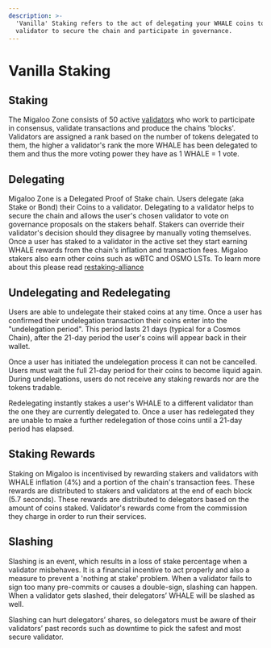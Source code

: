 ```yaml
---
description: >-
  'Vanilla' Staking refers to the act of delegating your WHALE coins to a
  validator to secure the chain and participate in governance.
---
```


# Vanilla Staking

## Staking

The Migaloo Zone consists of 50 active [validators](validators/ "mention") who work to participate in consensus, validate transactions and produce the chains 'blocks'. Validators are assigned a rank based on the number of tokens delegated to them, the higher a validator's rank the more WHALE has been delegated to them and thus the more voting power they have as 1 WHALE = 1 vote.&#x20;

## Delegating

Migaloo Zone is a Delegated Proof of Stake chain. Users delegate (aka Stake or Bond) their Coins to a validator. Delegating to a validator helps to secure the chain and allows the user's chosen validator to vote on governance proposals on the stakers behalf. Stakers can override their validator's decision should they disagree by manually voting themselves. Once a user has staked to a validator in the active set they start earning WHALE rewards from the chain's inflation and transaction fees. Migaloo stakers also earn other coins such as wBTC and OSMO LSTs. To learn more about this please read [restaking-alliance](restaking-alliance/ "mention")

## Undelegating and Redelegating

Users are able to undelegate their staked coins at any time. Once a user has confirmed their undelegation transaction their coins enter into the "undelegation period". This period lasts 21 days (typical for a Cosmos Chain), after the 21-day period the user's coins will appear back in their wallet.

Once a user has initiated the undelegation process it can not be cancelled. Users must wait the full 21-day period for their coins to become liquid again. During undelegations, users do not receive any staking rewards nor are the tokens tradable.

Redelegating instantly stakes a user's WHALE to a different validator than the one they are currently delegated to. Once a user has redelegated they are unable to make a further redelegation of those coins until a 21-day period has elapsed.

## Staking Rewards

Staking on Migaloo is incentivised by rewarding stakers and validators with WHALE inflation (4%) and a portion of the chain's transaction fees. These rewards are distributed to stakers and validators at the end of each block (5.7 seconds). These rewards are distributed to delegators based on the amount of coins staked. Validator's rewards come from the commission they charge in order to run their services.

## Slashing

Slashing is an event, which results in a loss of stake percentage when a validator misbehaves. It is a financial incentive to act properly and also a measure to prevent a 'nothing at stake' problem. When a validator fails to sign too many pre-commits or causes a double-sign, slashing can happen. When a validator gets slashed, their delegators’ WHALE will be slashed as well.&#x20;

Slashing can hurt delegators’ shares, so delegators must be aware of their validators’ past records such as downtime to pick the safest and most secure validator.
